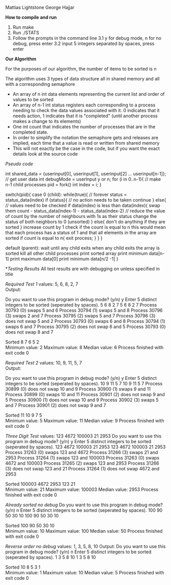 Mattias Lightstone 
George Hajjar 
 
 
**How to compile and run** 
1. Run make 
2. Run ./STATS 
3. Follow the prompts in the command line 
3.1 y for debug mode, n for no debug, press enter 
3.2 input 5 integers separated by spaces, press enter 
 
**Our Algorithm** 
 
For the purposes of our algorithm, the number of items to be sorted is n 
 
The algorithm uses 3 types of data structure all in shared memory and all with a corresponding semaphore 
- An array of n int data elements representing the current list and order of values to be sorted 
- An array of n-1 int status registers each corresponding to a process needing to check the data values associated with it. 0 indicates that it needs action, 1 indicates that it is "completed" (until another process makes a change to its elements) 
- One int count that indicates the number of processes that are in the completed state. 
- In order to simplify the notation the semaphore gets and releases are implied, each time that a value is read or written from shared memory 
- This will not exactly be the case in the code, but if you want the exact details look at the source code 
 
*Pseudo code* 
 
int shared_data = {userinput[0], userinput[1], userinput[2] ... userinput[n-1]}; // get user data 
int debugMode = userInput y or n; 
for (i in 0..n-1){ // make n-1 child processes 
  pid = fork() 
  int index = i; 
} 
 
switch(pid){ 
  case 0 (child): 
    while(true){ // forever 
      status = status_data(index) 
      if (status){ 
        // no action needs to be taken 
        continue 
      } 
      else{ 
        // values need to be checked 
        if data(index) is less than data(index){ 
          swap them 
          count - status_data(index-1) - status_data(index-2) // reduce the value of count by the number of neighbours with 1s as their status 
          change the status of both neighbors to 0 (unsorted) 
        } 
        else{ 
          don't do anything if they are sorted 
        } 
        increase count by 1 
        check if the count is equal to n this would mean that each process has a status of 1 and that all elements in the array are sorted 
        if count is equal to n{ 
          exit process; 
        } 
      } 
    } 
 
  default (parent): 
    wait until any child exits 
    when any child exits the array is sorted 
    kill all other child processes 
    print sorted array 
    print minimum data[n-1] 
    print maximum data[0] 
    print minimum data[n/2 -1] 
} 
 
 
**Testing Results* 
All test results are with debugging on unless specified in title 
 
*Required Test 1* 
values: 5, 6, 8, 2, 7   
Output: 
 
Do you want to use this program in debug mode? (y/n) 
y 
Enter 5 distinct integers to be sorted (seperated by spaces). 
5 6 8 2 7 
5 
6 
8 
2 
7 
Process 30793 (0) swaps 5 and 6 
Process 30794 (1) swaps 5 and 8 
Process 30796 (3) swaps 2 and 7 
Process 30795 (2) swaps 5 and 7 
Process 30796 (3) does not swap 5 and 2 
Process 30793 (0) swaps 6 and 8 
Process 30794 (1) swaps 6 and 7 
Process 30795 (2) does not swap 6 and 5 
Process 30793 (0) does not swap 8 and 7 
 
Sorted 
8 7 6 5 2  
Minimum value: 2 
Maximum value: 8 
Median value: 6 
Process finished with exit code 0 
 
 
  
*Required Test 2* 
values: 10, 9, 11, 5, 7             
Output: 
 
Do you want to use this program in debug mode? (y/n) 
y 
Enter 5 distinct integers to be sorted (seperated by spaces). 
10 9 11 5 7 
10 
9 
11 
5 
7 
Process 30899 (0) does not swap 10 and 9 
Process 30900 (1) swaps 9 and 11 
Process 30899 (0) swaps 10 and 11 
Process 30901 (2) does not swap 9 and 5 
Process 30900 (1) does not swap 10 and 9 
Process 30902 (3) swaps 5 and 7 
Process 30901 (2) does not swap 9 and 7 
 
Sorted 
11 10 9 7 5  
Minimum value: 5 
Maximum value: 11 
Median value: 9 
Process finished with exit code 0 
 
*Three Digit Test* 
values: 123 4672 100003 21 2953 
Do you want to use this program in debug mode? (y/n) 
y 
Enter 5 distinct integers to be sorted (seperated by spaces). 
123 4672 100003 21 2953 
123 
4672 
100003 
21 
2953 
Process 31263 (0) swaps 123 and 4672 
Process 31266 (3) swaps 21 and 2953 
Process 31264 (1) swaps 123 and 100003 
Process 31263 (0) swaps 4672 and 100003 
Process 31265 (2) swaps 123 and 2953 
Process 31266 (3) does not swap 123 and 21 
Process 31264 (1) does not swap 4672 and 2953 
 
Sorted 
100003 4672 2953 123 21  
Minimum value: 21 
Maximum value: 100003 
Median value: 2953 
Process finished with exit code 0 
 
 
*Already sorted no debug* 
Do you want to use this program in debug mode? (y/n) 
n 
Enter 5 distinct integers to be sorted (seperated by spaces). 
100 90 50 30 10 
100 
90 
50 
30 
10 
 
Sorted 
100 90 50 30 10  
Minimum value: 10 
Maximum value: 100 
Median value: 50 
Process finished with exit code 0 
 
*Reverse order no debug* 
values: 1, 3, 5, 8, 10 
Output: 
Do you want to use this program in debug mode? (y/n) 
n 
Enter 5 distinct integers to be sorted (seperated by spaces). 
1 3 5 8 10 
1 
3 
5 
8 
10 
 
Sorted 
10 8 5 3 1  
Minimum value: 1 
Maximum value: 10 
Median value: 5 
Process finished with exit code 0 
